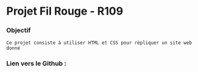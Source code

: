 # Projet Fil Rouge - R109

### Objectif
````
Ce projet consiste à utiliser HTML et CSS pour répliquer un site web donné
````
### Lien vers le Github :

